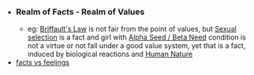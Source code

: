 - ### Realm of Facts - Realm of Values
    - eg: [Briffault's Law]() is not fair from the point of values, but [Sexual selection]() is a fact and girl with [Alpha Seed / Beta Need]() condition is not a virtue or not fall under a good value system, yet that is a fact, induced by biological reactions and [Human Nature]()
- [facts vs feelings]()

